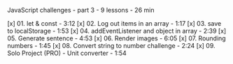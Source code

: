 
JavaScript challenges - part 3 - 9 lessons - 26 min

[x] 01. let & const - 3:12
[x] 02. Log out items in an array - 1:17
[x] 03. save to localStorage - 1:53
[x] 04. addEventListener and object in array - 2:39
[x] 05. Generate sentence - 4:53
[x] 06. Render images - 6:05
[x] 07. Rounding numbers - 1:45
[x] 08. Convert string to number challenge - 2:24
[x] 09. Solo Project (PRO) - Unit converter - 1:54